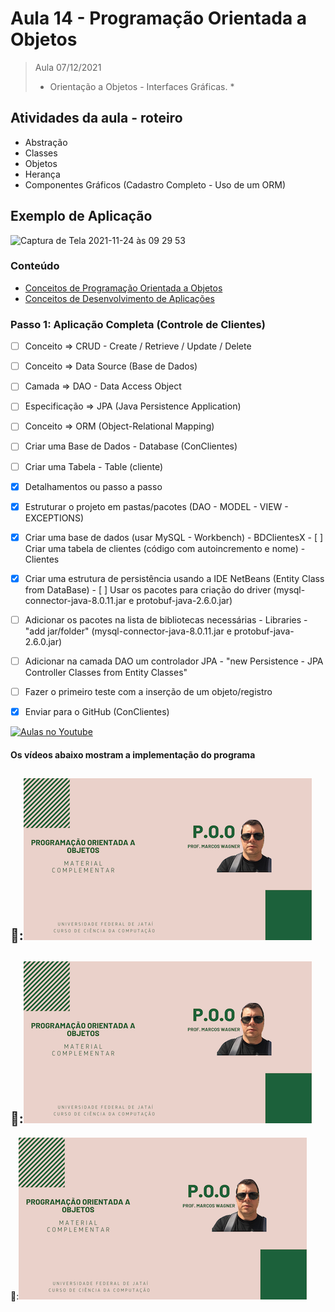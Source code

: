 # Aula 14 - Programação Orientada a Objetos

> Aula 07/12/2021
> 
>  * Orientação a Objetos - Interfaces Gráficas. *

## Atividades da aula - roteiro
- Abstração
- Classes
- Objetos
- Herança
- Componentes Gráficos (Cadastro Completo - Uso de um ORM)

## Exemplo de Aplicação 
![Captura de Tela 2021-11-24 às 09 29 53](https://user-images.githubusercontent.com/81576640/143238724-3b06e700-7839-4660-a71e-bfea8b3060e1.png)




### Conteúdo
- [Conceitos de Programação Orientada a Objetos](Conteudo_POO.pdf)
- [Conceitos de Desenvolvimento de Aplicações](https://github.com/marcoswagner-commits/gestao_obras_aula_daw/blob/c538408f813e12bb046aeddaf8ae0d15d8277fff/documentos/Conte%C3%BAdo_Aula_DSW_M%C3%B3dulo_I.pdf)


### Passo 1: Aplicação Completa (Controle de Clientes)
- [ ]  Conceito => CRUD - Create / Retrieve / Update / Delete
- [ ]  Conceito => Data Source (Base de Dados)
- [ ]  Camada => DAO - Data Access Object
- [ ]  Especificação => JPA (Java Persistence Application)
- [ ]  Conceito => ORM (Object-Relational Mapping)  
- [ ]  Criar uma Base de Dados - Database (ConClientes)
- [ ]  Criar uma Tabela - Table (cliente)

- [x]  Detalhamentos ou passo a passo
  - [x]  Estruturar o projeto em pastas/pacotes (DAO - MODEL - VIEW - EXCEPTIONS)
  - [x]  Criar uma base de dados (usar MySQL - Workbench) - BDClientesX
    - [ ]  Criar uma tabela de clientes (código com autoincremento e nome) - Clientes
  - [x]  Criar uma estrutura de persistência usando a IDE NetBeans (Entity Class from DataBase) 
    - [ ]  Usar os pacotes para criação do driver (mysql-connector-java-8.0.11.jar e protobuf-java-2.6.0.jar)
  - [ ]  Adicionar os pacotes na lista de bibliotecas necessárias - Libraries - "add jar/folder" (mysql-connector-java-8.0.11.jar e protobuf-java-2.6.0.jar)    
  - [ ]  Adicionar na camada DAO um controlador JPA - "new Persistence - JPA Controller Classes from Entity Classes"
  - [ ]  Fazer o primeiro teste com a inserção de um objeto/registro

- [x]  Enviar para o GitHub (ConClientes) 


[![Aulas no Youtube](https://github.com/marcoswagner-commits/gestao_obras_aula_daw/blob/cb3e2ea9547f9ddc831277f07919c3e78451eb92/yt-icon.png)](https://www.youtube.com/channel/UCfO-aJxKLqau0TnL0AfNAvA)

####  Os vídeos abaixo mostram a implementação do programa

🥇:[![material complementar aula14](Capa_Videos_POO.png)](https://www.youtube.com/watch?v=wj8PfC--6ME)
-
🥈:[![material complementar aula14](Capa_Videos_POO.png)](https://www.youtube.com/watch?v=j49St1FJW2w)
-
🥈:[![material complementar aula14](Capa_Videos_POO.png)](https://www.youtube.com/watch?v=DJU-Z8cjYjw)



